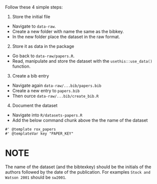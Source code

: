 Follow these 4 simple steps:

1) Store the initial file 

* Navigate to `data-raw`.
* Create a new folder with name the same as the bibkey.
* In the new folder place the dataset in the raw format.

2) Store it as data in the package

* Go back to `data-raw/papers.R`.
* Read, manipulate and store the dataset with the `usethis::use_data()` function.

3) Create a bib entry

* Navigate again `data-raw/...bib/papers.bib`
* Create a new entry to `papers.bib`
* Then ource `data-raw/...bib/create_bib.R`

4) Document the dataset

* Navigate into `R/datasets-papers.R`
* Add the below command chunk above the the name of the dataset

```
#' @template rox_papers
#' @templateVar key "PAPER_KEY"
```

# NOTE

The name of the dataset (and the bibtexkey) should be the initials of the authors
followed by the date of the publication. For examples `Stock and Watson 2001` should be `sw2001`.
